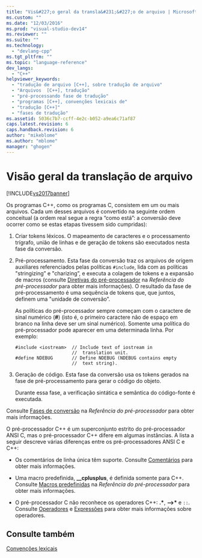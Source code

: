 ```yaml
---
title: "Vis&#227;o geral da transla&#231;&#227;o de arquivo | Microsoft Docs"
ms.custom: ""
ms.date: "12/03/2016"
ms.prod: "visual-studio-dev14"
ms.reviewer: ""
ms.suite: ""
ms.technology: 
  - "devlang-cpp"
ms.tgt_pltfrm: ""
ms.topic: "language-reference"
dev_langs: 
  - "C++"
helpviewer_keywords: 
  - "tradução de arquivo [C++], sobre tradução de arquivo"
  - "Arquivos  [C++], tradução"
  - "pré-processando fase de tradução"
  - "programas [C++], convenções lexicais de"
  - "tradução [C++]"
  - "fases de tradução"
ms.assetid: 5036c7b7-ccff-4e2c-b052-a9ea6c71af87
caps.latest.revision: 6
caps.handback.revision: 6
author: "mikeblome"
ms.author: "mblome"
manager: "ghogen"
---
```

# Vis&#227;o geral da transla&#231;&#227;o de arquivo
[!INCLUDE[vs2017banner](../assembler/inline/includes/vs2017banner.md)]

Os programas C\+\+, como os programas C, consistem em um ou mais arquivos.  Cada um desses arquivos é convertido na seguinte ordem conceitual \(a ordem real segue a regra “como está”: a conversão deve ocorrer como se estas etapas tivessem sido cumpridas\):  
  
1.  Criar tokens léxicos.  O mapeamento de caracteres e o processamento trígrafo, união de linhas e de geração de tokens são executados nesta fase da conversão.  
  
2.  Pré\-processamento.  Esta fase da conversão traz os arquivos de origem auxiliares referenciados pelas políticas `#include`, lida com as políticas "stringizing” e "charizing”, e executa a colagem de tokens e a expansão de macros \(consulte [Diretivas do pré\-processador](../preprocessor/preprocessor-directives.md) na *Referência do pré\-processador* para obter mais informações\).  O resultado da fase de pré\-processamento é uma sequência de tokens que, que juntos, definem uma "unidade de conversão”.  
  
     As políticas do pré\-processador sempre começam com o caractere de sinal numérico \(**\#**\) \(isto é, o primeiro caractere não de espaço em branco na linha deve ser um sinal numérico\).  Somente uma política do pré\-processador pode aparecer em uma determinada linha.  Por exemplo:  
  
    ```  
    #include <iostream>  // Include text of iostream in   
                         //  translation unit.  
    #define NDEBUG       // Define NDEBUG (NDEBUG contains empty   
                         //  text string).  
    ```  
  
3.  Geração de código.  Esta fase da conversão usa os tokens gerados na fase de pré\-processamento para gerar o código do objeto.  
  
     Durante essa fase, a verificação sintática e semântica do código\-fonte é executada.  
  
 Consulte [Fases de conversão](../preprocessor/phases-of-translation.md) na *Referência do pré\-processador* para obter mais informações.  
  
 O pré\-processador C\+\+ é um superconjunto estrito do pré\-processador ANSI C, mas o pré\-processador C\+\+ difere em algumas instâncias.  A lista a seguir descreve várias diferenças entre os pré\-processadores ANSI C e C\+\+:  
  
-   Os comentários de linha única têm suporte.  Consulte [Comentários](../cpp/comments-cpp.md) para obter mais informações.  
  
-   Uma macro predefinida, **\_\_cplusplus**, é definida somente para C\+\+.  Consulte [Macros predefinidas](../preprocessor/predefined-macros.md) na *Referência do pré\-processador* para obter mais informações.  
  
-   O pré\-processador C não reconhece os operadores C\+\+: **.\***, **–\>\*** e `::`.  Consulte [Operadores](../cpp/cpp-built-in-operators-precedence-and-associativity.md) e [Expressões](../cpp/expressions-cpp.md) para obter mais informações sobre operadores.  
  
## Consulte também  
 [Convenções lexicais](../cpp/lexical-conventions.md)